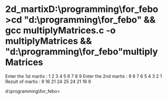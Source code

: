 # 2d_martixD:\programming\for_febo>cd "d:\programming\for_febo\" && gcc multiplyMatrices.c -o multiplyMatrices && "d:\programming\for_febo\"multiplyMatrices
Enter the 1st martix :
1 2 3
4 5 6
7 8 9
Enter the 2nd martix : 
9 8 7
6 5 4
3 2 1
Rezult of martix : 
9       16      21
24      25      24
21      16      9

d:\programming\for_febo>


